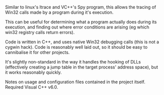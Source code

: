 Similar to linux's ltrace and VC++'s Spy program, this allows the tracing of Win32 calls made by a program during it's execution.

This can be useful for determining what a program actually does during its execution, and finding out where error conditions are arising (eg which win32 registry calls return errors).

Code is written in C++, and uses native Win32 debugging calls (this is not a cygwin hack). Code is reasonably well laid out, so it should be easy to cannibalise it for other projects.

It's slightly non-standard in the way it handles the hooking of DLLs (effectively creating a jump table in the target process' address space), but it works reasonably quickly.

Notes on usage and configuration files contained in the project itself. Required Visual C++ v6.0.